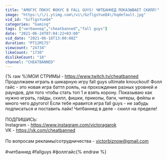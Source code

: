 ```yaml
---
title: "АМОГУС ПОКУС ФОКУС В FALL GUYS! ЧИТБАННЕД ПОКАЗЫВАЕТ СКИЛЛ!"
image: "https:\/\/i.ytimg.com\/vi\/GzflgsYueQ4\/hqdefault.jpg"
vid_id: "GzflgsYueQ4"
categories: "Gaming"
tags: ["читбаннед","cheatbanned","fall guys"]
date: "2021-06-24T07:04:22+03:00"
vid_date: "2021-06-18T13:00:08Z"
duration: "PT12M17S"
viewcount: "24734"
likeCount: "1730"
dislikeCount: "18"
channel: "CHEATBANNED"
---
```

{% raw %}МОИ СТРИМЫ - <a rel="nofollow" target="blank" href="https://www.twitch.tv/cheatbanned">https://www.twitch.tv/cheatbanned</a><br />Продолжаем играть в шикарную игру fall guys ultimate knouckout! Фолл гайс - это новая игра баттл рояль, на прохождение разных уровней и раундов, для того чтобы стать топ 1 и взять корону. Показываю как нужно играть, гайды, скилл, фишки, приколы, баги, читеры, фейлы и много чего другого! Если тебе нравится игра fall guys - не забудь подписаться и поставить лайк! Читбаннед в деле - скилл на пределе!<br /><br />ПОДПИШИСЬ:<br />Instagram - <a rel="nofollow" target="blank" href="https://www.instagram.com/victoragarok">https://www.instagram.com/victoragarok</a><br />VK - <a rel="nofollow" target="blank" href="https://vk.com/cheatbanned">https://vk.com/cheatbanned</a><br /><br />По вопросам рекламы/сотрудничества - victorbiznow@gmail.com<br /><br />#читбаннед #fallguys #фоллгайс{% endraw %}
